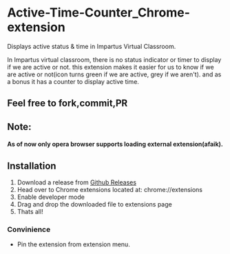 # Active-Time-Counter_Chrome-extension
Displays active status & time in Impartus Virtual Classroom.

In Impartus virtual classroom, there is no status indicator or timer to display if we are active or not.
this extension makes it easier for us to know if we are active or not(icon turns green if we are active, grey if we aren't).
and as a bonus it has a counter to display active time.
## Feel free to fork,commit,PR
## Note:
#### As of now only opera browser supports loading external extension(afaik).

## Installation
1. Download a release from [Github Releases](https://github.com/znapci/Active-Time-Counter_Chrome-extension/releases/download/v0.1/ext.crx)
2. Head over to Chrome extensions located at: chrome://extensions
3. Enable developer mode
4. Drag and drop the downloaded file to extensions page
5. Thats all!
### Convinience
- Pin the extension from extension menu.
